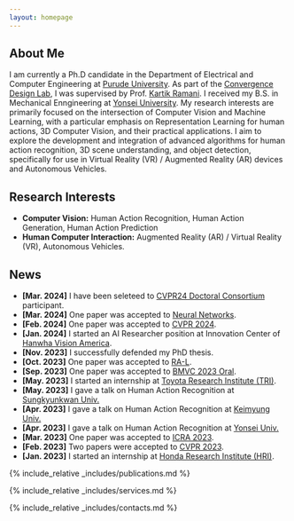 ```yaml
---
layout: homepage
---
```


## About Me

I am currently a Ph.D candidate in the Department of Electrical and Computer Engineering at [Purude University](http://purdue.edu). As part of the [Convergence Design Lab](https://engineering.purdue.edu/cdesign/wp/), I was supervised by Prof. [Kartik Ramani](https://engineering.purdue.edu/~ramani/wordpress/). I received my B.S. in Mechanical Enngineering at [Yonsei University](https://www.yonsei.ac.kr/en_sc/). My research interests are primarily focused on the intersection of Computer Vision and Machine Learning, with a particular emphasis on Representation Learning for human actions, 3D Computer Vision, and their practical applications. I aim to explore the development and integration of advanced algorithms for human action recognition, 3D scene understanding, and object detection, specifically for use in Virtual Reality (VR) / Augmented Reality (AR) devices and Autonomous Vehicles.

## Research Interests

- **Computer Vision:** Human Action Recognition, Human Action Generation, Human Action Prediction
- **Human Computer Interaction:** Augmented Reality (AR) / Virtual Reality (VR), Autonomous Vehicles.

## News

- **[Mar. 2024]** I have been seleteed to [CVPR24 Doctoral Consortium](https://cvpr.thecvf.com/Conferences/2024/CallForDoctoralConsortium) participant.
- **[Mar. 2024]** One paper was accepted to [Neural Networks](https://www.sciencedirect.com/journal/neural-networks).
- **[Feb. 2024]** One paper was accepted to [CVPR 2024](https://cvpr.thecvf.com).
- **[Jan. 2024]** I started an AI Researcher position at Innovation Center of [Hanwha Vision America](https://hanwhavisionamerica.com).
- **[Nov. 2023]** I successfully defended my PhD thesis.
- **[Oct. 2023]** One paper was accepted to [RA-L](https://www.ieee-ras.org/publications/ra-l).
- **[Sep. 2023]** One paper was accepted to [BMVC 2023 Oral](https://bmvc2023.org).
- **[May. 2023]** I started an internship at [Toyota Research Institute (TRI)](https://www.tri.global).
- **[May. 2023]** I gave a talk on Human Action Recognition at [Sungkyunkwan Univ.](https://www.skku.ac.kr)
- **[Apr. 2023]** I gave a talk on Human Action Recognition at [Keimyung Univ.](https://www.kmu.ac.kr)
- **[Apr. 2023]** I gave a talk on Human Action Recognition at [Yonsei Univ.](https://www.yonsei.ac.kr)
- **[Mar. 2023]** One paper was accepted to [ICRA 2023](https://www.icra2023.org).
- **[Feb. 2023]** Two papers were accepted to [CVPR 2023](https://cvpr2023.thecvf.com).
- **[Jan. 2023]** I started an internship at [Honda Research Institute (HRI)](https://usa.honda-ri.com).

{% include_relative _includes/publications.md %}

{% include_relative _includes/services.md %}

{% include_relative _includes/contacts.md %}
